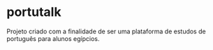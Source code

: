 # portutalk
 Projeto criado com a finalidade de ser uma plataforma de estudos de português para alunos egípcios.
